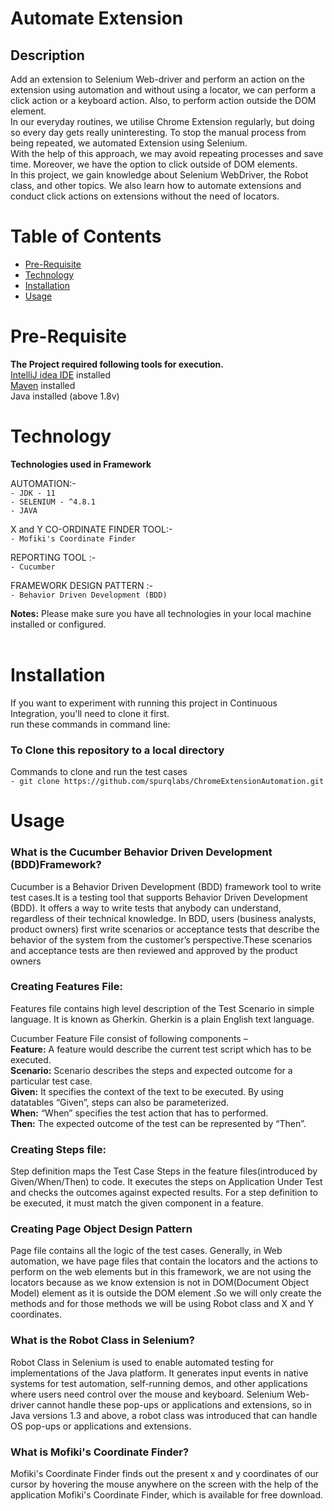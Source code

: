 # **Automate Extension**

## Description

Add an extension to Selenium Web-driver and perform an action on the extension using automation and without using a locator, we can perform a click action or a keyboard action. Also, to perform action outside the DOM element.<br />
In our everyday routines, we utilise Chrome Extension regularly, but doing so every day gets really uninteresting. To stop the manual process from being repeated, we automated Extension using Selenium. <br />
With the help of this approach, we may avoid repeating processes and save time. Moreover, we have the option to click outside of DOM elements. <br />
In this project, we gain knowledge about Selenium WebDriver, the Robot class, and other topics. We also learn how to automate extensions and conduct click actions on extensions without the need of locators. <br />
# Table of Contents
- [Pre-Requisite](#pre-Requisite)
- [Technology](#technology)
- [Installation](#installation)
- [Usage](#usage)

# Pre-Requisite
**The Project required following tools for execution.** <br />
[IntelliJ idea IDE](#https://www.jetbrains.com/idea/download/#section=windows) installed<br />
[Maven](#https://maven.apache.org/download.cgi) installed<br />
Java installed (above 1.8v)<br />

# Technology
**Technologies used in Framework**<br />

AUTOMATION:-<br />
`- JDK - 11`<br />
`- SELENIUM - ^4.8.1`<br />
`- JAVA`<br />

X and Y CO-ORDINATE FINDER TOOL:-<br />
`- Mofiki's Coordinate Finder`<br />

REPORTING TOOL :-<br />
`- Cucumber`<br />

FRAMEWORK DESIGN PATTERN :-<br />
`- Behavior Driven Development (BDD)`<br />

**Notes:** Please make sure you have all technologies in your local machine installed or configured.<br />
<br />

# Installation
If you want to experiment with running this project in Continuous Integration, you'll need to clone it first.<br />
run these commands in command line: <br />

### To Clone this repository to a local directory
Commands to clone and run the test cases<br />
`- git clone https://github.com/spurqlabs/ChromeExtensionAutomation.git` <br />


# Usage

### What is the Cucumber Behavior Driven Development (BDD)Framework?
Cucumber is a Behavior Driven Development (BDD) framework tool to write test cases.It  is a testing tool that supports Behavior Driven Development (BDD). It offers a way to write tests that anybody can understand, regardless of their technical knowledge. In BDD, users (business analysts, product owners) first write scenarios or acceptance tests that describe the behavior of the system from the customer’s perspective.These scenarios and acceptance tests are then reviewed and approved by the product owners <br />

### Creating Features File:
Features file contains high level description of the Test Scenario in simple language. It is known as Gherkin. Gherkin is a plain English text language.<br />

Cucumber Feature File consist of following components –<br />
**Feature:** A feature would describe the current test script which has to be executed.<br />
**Scenario:** Scenario describes the steps and expected outcome for a particular test case.<br />
**Given:** It specifies the context of the text to be executed. By using datatables “Given”, steps can also be parameterized.<br />
**When:** “When” specifies the test action that has to performed.<br />
**Then:** The expected outcome of the test can be represented by “Then”.<br />

### Creating Steps file:
Step definition maps the Test Case Steps in the feature files(introduced by Given/When/Then) to code. It executes the steps on Application Under Test and checks the outcomes against expected results. For a step definition to be executed, it must match the given component in a feature.<br />

### **Creating Page Object Design Pattern**
Page file contains all the logic of the test cases. Generally, in Web automation, we have page files that contain the locators and the actions to perform on the web elements but in this framework, we are not using the locators because as we know extension is not in DOM(Document Object Model) element as it is outside the DOM element .So we will only create the methods and for those methods we will be using Robot class and X and Y coordinates.</br>

### What is the Robot Class in Selenium?
Robot Class in Selenium is used to enable automated testing for implementations of the Java platform. It generates input events in native systems for test automation, self-running demos, and other applications where users need control over the mouse and keyboard. Selenium Web-driver cannot handle these pop-ups or applications and extensions, so in Java versions 1.3 and above, a robot class was introduced that can handle OS pop-ups or applications and extensions.</br>

### What is Mofiki's Coordinate Finder?
Mofiki's Coordinate Finder finds out the present x and y coordinates of our cursor by hovering the mouse anywhere on the screen with the help of the application Mofiki's Coordinate Finder, which is available for free download.<br />
